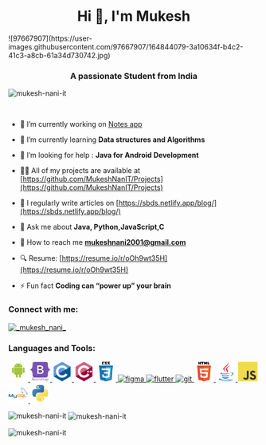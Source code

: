 <h1 align="center">Hi 👋, I'm Mukesh</h1>
![97667907](https://user-images.githubusercontent.com/97667907/164844079-3a10634f-b4c2-41c3-a8cb-61a34d730742.jpg)
<h3 align="center">A passionate Student from India</h3>

<p align="left"> <img src="https://komarev.com/ghpvc/?username=mukesh-nani-it&label=Profile%20views&color=0e75b6&style=flat" alt="mukesh-nani-it" /> </p>

<p align="left"> <a href="https://twitter.com/" target="blank"><img src="https://img.shields.io/twitter/follow/?logo=twitter&style=for-the-badge" alt="" /></a> </p>

- 🔭 I’m currently working on [Notes app](https://github.com/MukeshNanIT/Projects/tree/master/NotesApp)

- 🌱 I’m currently learning **Data structures and Algorithms**

- 🤝 I’m looking for help : **Java for Android Development**

- 👨‍💻 All of my projects are available at [https://github.com/MukeshNanIT/Projects](https://github.com/MukeshNanIT/Projects)

- 📝 I regularly write articles on [https://sbds.netlify.app/blog/](https://sbds.netlify.app/blog/)

- 💬 Ask me about **Java, Python,JavaScript,C**

- 📨 How to reach me **mukeshnani2001@gmail.com**

- 🔍 Resume: [https://resume.io/r/oOh9wt35H](https://resume.io/r/oOh9wt35H)

- ⚡ Fun fact **Coding can “power up” your brain**

<h3 align="left">Connect with me:</h3>
<p align="left">
<a href="https://instagram.com/_mukesh_nani_" target="blank"><img align="center" src="https://raw.githubusercontent.com/rahuldkjain/github-profile-readme-generator/master/src/images/icons/Social/instagram.svg" alt="_mukesh_nani_" height="30" width="40" /></a>
</p>

<h3 align="left">Languages and Tools:</h3>
<p align="left"> <a href="https://developer.android.com" target="_blank" rel="noreferrer"> <img src="https://raw.githubusercontent.com/devicons/devicon/master/icons/android/android-original-wordmark.svg" alt="android" width="40" height="40"/> </a> <a href="https://getbootstrap.com" target="_blank" rel="noreferrer"> <img src="https://raw.githubusercontent.com/devicons/devicon/master/icons/bootstrap/bootstrap-plain-wordmark.svg" alt="bootstrap" width="40" height="40"/> </a> <a href="https://www.cprogramming.com/" target="_blank" rel="noreferrer"> <img src="https://raw.githubusercontent.com/devicons/devicon/master/icons/c/c-original.svg" alt="c" width="40" height="40"/> </a> <a href="https://www.w3schools.com/cpp/" target="_blank" rel="noreferrer"> <img src="https://raw.githubusercontent.com/devicons/devicon/master/icons/cplusplus/cplusplus-original.svg" alt="cplusplus" width="40" height="40"/> </a> <a href="https://www.w3schools.com/css/" target="_blank" rel="noreferrer"> <img src="https://raw.githubusercontent.com/devicons/devicon/master/icons/css3/css3-original-wordmark.svg" alt="css3" width="40" height="40"/> </a> <a href="https://www.figma.com/" target="_blank" rel="noreferrer"> <img src="https://www.vectorlogo.zone/logos/figma/figma-icon.svg" alt="figma" width="40" height="40"/> </a> <a href="https://flutter.dev" target="_blank" rel="noreferrer"> <img src="https://www.vectorlogo.zone/logos/flutterio/flutterio-icon.svg" alt="flutter" width="40" height="40"/> </a> <a href="https://git-scm.com/" target="_blank" rel="noreferrer"> <img src="https://www.vectorlogo.zone/logos/git-scm/git-scm-icon.svg" alt="git" width="40" height="40"/> </a> <a href="https://www.w3.org/html/" target="_blank" rel="noreferrer"> <img src="https://raw.githubusercontent.com/devicons/devicon/master/icons/html5/html5-original-wordmark.svg" alt="html5" width="40" height="40"/> </a> <a href="https://www.java.com" target="_blank" rel="noreferrer"> <img src="https://raw.githubusercontent.com/devicons/devicon/master/icons/java/java-original.svg" alt="java" width="40" height="40"/> </a> <a href="https://developer.mozilla.org/en-US/docs/Web/JavaScript" target="_blank" rel="noreferrer"> <img src="https://raw.githubusercontent.com/devicons/devicon/master/icons/javascript/javascript-original.svg" alt="javascript" width="40" height="40"/> </a> <a href="https://www.mysql.com/" target="_blank" rel="noreferrer"> <img src="https://raw.githubusercontent.com/devicons/devicon/master/icons/mysql/mysql-original-wordmark.svg" alt="mysql" width="40" height="40"/> </a> <a href="https://www.python.org" target="_blank" rel="noreferrer"> <img src="https://raw.githubusercontent.com/devicons/devicon/master/icons/python/python-original.svg" alt="python" width="40" height="40"/> </a> </p>

<p><img align="left" src="https://github-readme-stats.vercel.app/api/top-langs?username=mukesh-nani-it&show_icons=true&locale=en&layout=compact" alt="mukesh-nani-it" /></p>

<p>&nbsp;<img align="center" src="https://github-readme-stats.vercel.app/api?username=mukesh-nani-it&show_icons=true&locale=en" alt="mukesh-nani-it" /></p>

<p><img align="center" src="https://github-readme-streak-stats.herokuapp.com/?user=mukesh-nani-it&" alt="mukesh-nani-it" /></p>
